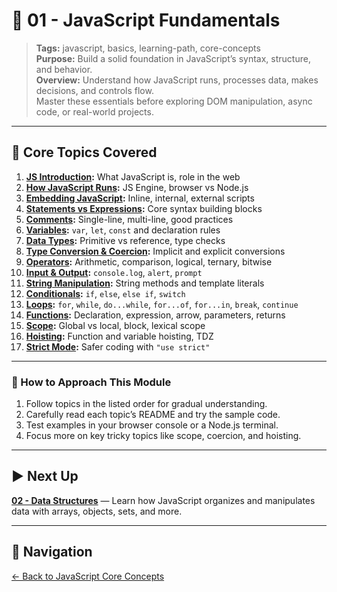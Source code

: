 # 📘 01 - JavaScript Fundamentals

> **Tags:** javascript, basics, learning-path, core-concepts  
> **Purpose:** Build a solid foundation in JavaScript’s syntax, structure, and behavior.  
> **Overview:** Understand how JavaScript runs, processes data, makes decisions, and controls flow.  
> Master these essentials before exploring DOM manipulation, async code, or real-world projects.

---

## 📝 Core Topics Covered

1. **[JS Introduction](./01-js-intro/README.md):** What JavaScript is, role in the web  
2. **[How JavaScript Runs](./02-js-runtime/README.md):** JS Engine, browser vs Node.js  
3. **[Embedding JavaScript](./03-embedding-js/README.md):** Inline, internal, external scripts  
4. **[Statements vs Expressions](./04-statements-expressions/README.md):** Core syntax building blocks  
5. **[Comments](./05-comments/README.md):** Single-line, multi-line, good practices  
6. **[Variables](./06-variables/README.md):** `var`, `let`, `const` and declaration rules  
7. **[Data Types](./07-data-types/README.md):** Primitive vs reference, type checks  
8. **[Type Conversion & Coercion](./08-type-conversion/README.md):** Implicit and explicit conversions  
9. **[Operators](./09-operators/README.md):** Arithmetic, comparison, logical, ternary, bitwise  
10. **[Input & Output](./10-io-methods/README.md):** `console.log`, `alert`, `prompt`  
11. **[String Manipulation](./11-strings/README.md):** String methods and template literals  
12. **[Conditionals](./12-conditionals/README.md):** `if`, `else`, `else if`, `switch`  
13. **[Loops](./13-loops/README.md):** `for`, `while`, `do...while`, `for...of`, `for...in`, `break`, `continue`  
14. **[Functions](./14-functions/README.md):** Declaration, expression, arrow, parameters, returns  
15. **[Scope](./15-scope/README.md):** Global vs local, block, lexical scope  
16. **[Hoisting](./16-hoisting/README.md):** Function and variable hoisting, TDZ  
17. **[Strict Mode](./17-strict-mode/README.md):** Safer coding with `"use strict"`

---

### 🚀 How to Approach This Module

1. Follow topics in the listed order for gradual understanding.  
2. Carefully read each topic’s README and try the sample code.  
3. Test examples in your browser console or a Node.js terminal.  
4. Focus more on key tricky topics like scope, coercion, and hoisting.

---

## ▶️ Next Up

**[02 - Data Structures](../02-data-structures/README.md)** — Learn how JavaScript organizes and manipulates data with arrays, objects, sets, and more.

---

## 🔁 Navigation

[← Back to JavaScript Core Concepts](../README.md)
